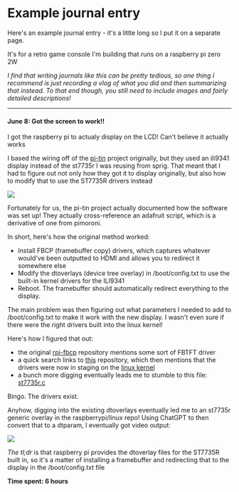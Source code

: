 # Example journal entry
Here's an example journal entry - it's a little long so I put it on a separate page.

It's for a retro game console I'm building that runs on a raspberry pi zero 2W

*I find that writing journals like this can be pretty tedious, so one thing I recommend is just recording a vlog of what you did and then summarizing that instead. To that end though, you still need to include images and fairly detailed descriptions!*

---

#### June 8: Got the screen to work!!

I got the raspberry pi to actualy display on the LCD! Can't believe it actually works

I based the wiring off of the [pi-tin](https://github.com/jackw01/pi-tin) project originally, but they used an ili9341 display instead of the st7735r I was reusing from sprig. That meant that I had to figure out not only how they got it to display originally, but also how to modify that to use the ST7735R drivers instead

<img src="https://hc-cdn.hel1.your-objectstorage.com/s/v3/c48431039154826272fd3cc5fcc07abfdbc8dd84_image.png" style="max-width: 400px;"></img>

Fortunately for us, the pi-tin project actually documented how the software was set up! They actually cross-reference an adafruit script, which is a derivative of one from pimoroni. 

In short, here's how the original method worked:

- Install FBCP (framebuffer copy) drivers, which captures whatever would've been outputted to HDMI and allows you to redirect it somewhere else
- Modify the dtoverlays (device tree overlay) in /boot/config.txt to use the built-in kernel drivers for the ILI9341
- Reboot. The framebuffer should automatically redirect everything to the display.

The main problem was then figuring out what parameters I needed to add to /boot/config.txt to make it work with the new display. I wasn't even sure if there were the right drivers built into the linux kernel!

Here's how I figured that out:

- the original [rpi-fbcp](https://github.com/tasanakorn/rpi-fbcp) repository mentions some sort of FBTFT driver
- a quick search links to [this](https://github.com/notro/fbtft) repository, which then mentions that the drivers were now in staging on the [linux kernel](https://git.kernel.org/pub/scm/linux/kernel/git/gregkh/staging.git/tree/drivers/staging/fbtft?h=staging-testing)
- a bunch more digging eventually leads me to stumble to this file: [st7735r.c](https://github.com/torvalds/linux/blob/master/drivers/gpu/drm/tiny/st7735r.c)

Bingo. The drivers exist.

Anyhow, digging into the existing dtoverlays eventually led me to an st7735r generic overlay in the raspberrypi/linux repo! Using ChatGPT to then convert that to a dtparam, I eventually got video output:

<img src="https://hc-cdn.hel1.your-objectstorage.com/s/v3/47e8125f1950ef96977b173a2ed70ae04fae28c4_image.png" style="max-width: 400px;"></img>

*The tl;dr* is that raspberry pi provides the dtoverlay files for the ST7735R built in, so it's a matter of installing a framebuffer and redirecting that to the display in the /boot/config.txt file 

**Time spent: 6 hours**
